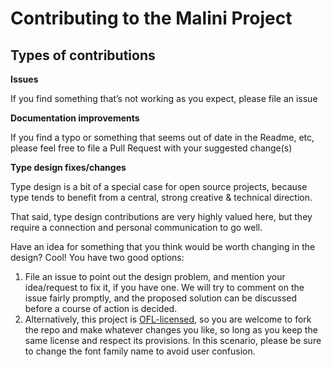 # Contributing to the Malini Project

## Types of contributions

**Issues**

If you find something that’s not working as you expect, please file an issue

**Documentation improvements**

If you find a typo or something that seems out of date in the Readme, etc, please feel free to file a Pull Request with your suggested change(s)

**Type design fixes/changes**

Type design is a bit of a special case for open source projects, because type tends to benefit from a central, strong creative & technical direction.

That said, type design contributions are very highly valued here, but they require a connection and personal communication to go well.

Have an idea for something that you think would be worth changing in the design? Cool! You have two good options:

1. File an issue to point out the design problem, and mention your idea/request to fix it, if you have one. We will try to comment on the issue fairly promptly, and the proposed solution can be discussed before a course of action is decided.
2. Alternatively, this project is [OFL-licensed](OFL.txt), so you are welcome to fork the repo and make whatever changes you like, so long as you keep the same license and respect its provisions. In this scenario, please be sure to change the font family name to avoid user confusion.

